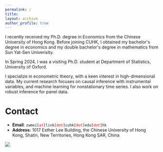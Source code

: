 ```yaml
---
permalink: /
title: 
layout: archive
author_profile: true
---
```




I recently received my Ph.D. degree in Economics from the Chinese University of Hong Kong. Before joining CUHK, I obtained my bachelor's  degree in economics and my double bachelor's degree in mathematics from Sun Yat-Sen Univerisity. 

In Spring 2024, I was a visiting Ph.D. student at Department of Statistics, University of Oxford.  

I specialize in econometric theory, with a keen interest in high-dimensional data. My current research focuses on causal inference with instrumental variables, and machine learning for nonstationary time series. I also work on robust inference for panel data.   


# Contact

* **Email**: <span>`zwmei[`</span><span style="color:red">`at`</span><span>`]link[`</span><span style="color:red">`dot`</span><span>`]cuhk[`</span><span style="color:red">`dot`</span><span>`]edu[`</span><span style="color:red">`dot`</span><span>`]hk`</span>
* **Address**: 1017 Esther Lee Building, the Chinese University of Hong Kong, Shatin, New Territories, Hong Kong SAR, China




<a><img src='//clustrmaps.com/map_v2.png?cl=ffffff&w=1.02&t=n&d=Oa8jPA92TX2-hE4ZWijjjITlpkHzGzOQ6yOEzU7NGR8&co=ffffff&ct=ffffff'/></a>


